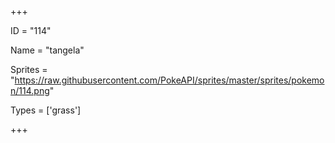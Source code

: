 




+++

ID = "114"

Name = "tangela"

Sprites = "https://raw.githubusercontent.com/PokeAPI/sprites/master/sprites/pokemon/114.png"

Types = ['grass']

+++

